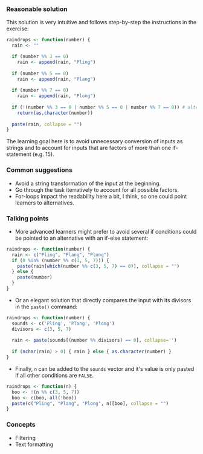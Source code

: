 ### Reasonable solution

This solution is very intuitive and follows step-by-step the instructions in the exercise:

```r
raindrops <- function(number) {
  rain <- ""

  if (number %% 3 == 0)
    rain <- append(rain, "Pling")
  
  if (number %% 5 == 0)
    rain <- append(rain, "Plang")
  
  if (number %% 7 == 0)
    rain <- append(rain, "Plong")
  
  if (!(number %% 3 == 0 | number %% 5 == 0 | number %% 7 == 0)) # alternatively: if(rain == "")
    return(as.character(number))
  
  paste(rain, collapse = "")
}
```

The learning goal here is to avoid unnecessary conversion of inputs as strings and to account for inputs that are factors of more than one if-statement (e.g. 15).


### Common suggestions

- Avoid a string transformation of the input at the beginning.
- Go through the task iterratively to account for all possible factors.
- For-loops impact the readability here a bit, I think, so one could point learners to alternatives. 


### Talking points

- More advanced learners might prefer to avoid several if conditions could be pointed to an alternative with an if-else statement:

```r
raindrops <- function(number) {
  rain <- c("Pling", "Plang", "Plong")
  if (0 %in% (number %% c(3, 5, 7))) {
    paste(rain[which(number %% c(3, 5, 7) == 0)], collapse = "")
  } else {
    paste(number)
  }
}
```

- Or an elegant solution that directly compares the input with its divisors in the `paste()` command:

```r
raindrops <- function(number) {
  sounds <- c('Pling', 'Plang', 'Plong')
  divisors <- c(3, 5, 7)
  
  rain <- paste(sounds[(number %% divisors) == 0], collapse='')
  
  if (nchar(rain) > 0) { rain } else { as.character(number) }
}
```

- Finally, `n` can be added to the `sounds` vector and it's value is only pasted if all other conditions are `FALSE`.

```r
raindrops <- function(n) {
  boo <- !(n %% c(3, 5, 7))
  boo <- c(boo, all(!boo))
  paste(c("Pling", "Plang", "Plong", n)[boo], collapse = "")
}
```


### Concepts

- Filtering
- Text formatting
